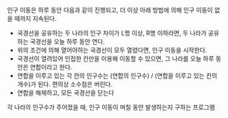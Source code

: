 인구 이동은 하루 동안 다음과 같이 진행되고, 더 이상 아래 방법에 의해 인구 이동이 없을 때까지 지속된다.

- 국경선을 공유하는 두 나라의 인구 차이가 L명 이상, R명 이하라면, 두 나라가 공유하는 국경선을 오늘 하루 동안 연다.
- 위의 조건에 의해 열어야하는 국경선이 모두 열렸다면, 인구 이동을 시작한다.
- 국경선이 열려있어 인접한 칸만을 이용해 이동할 수 있으면, 그 나라를 오늘 하루 동안은 연합이라고 한다.
- 연합을 이루고 있는 각 칸의 인구수는 (연합의 인구수) / (연합을 이루고 있는 칸의 개수)가 된다. 편의상 소수점은 버린다.
- 연합을 해체하고, 모든 국경선을 닫는다

각 나라의 인구수가 주어졌을 때, 인구 이동이 며칠 동안 발생하는지 구하는 프로그램



